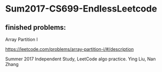 # Sum2017-CS699-EndlessLeetcode #

## finished problems: ##
Array Partition I

https://leetcode.com/problems/array-partition-i/#/description



Summer 2017 Independent Study, LeetCode algo practice. Ying Liu, Nan Zhang
